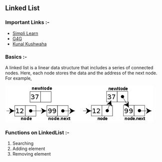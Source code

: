 ## Linked List 

### Important Links :-

- [Simpli Learn](https://www.simplilearn.com/tutorials/data-structure-tutorial/linked-list-in-data-structure)
- [G4G](https://www.geeksforgeeks.org/data-structures/linked-list/)
- [Kunal Kushwaha](https://www.google.com/url?sa=t&rct=j&q=&esrc=s&source=web&cd=&cad=rja&uact=8&ved=2ahUKEwitlc7w9Mb6AhVGCLcAHVMNAcQQwqsBegQIKBAB&url=https%3A%2F%2Fwww.youtube.com%2Fwatch%3Fv%3D58YbpRDc4yw&usg=AOvVaw0j8mE7gfBqst6xXfrekm4H)

### Basics :-

A linked list is a linear data structure that includes a series of connected nodes. Here, each node stores the data and the address of the next node. For example,


![](../../Assets/474px-CPT-LinkedLists-addingnode.svg.png)

### Functions on LinkedList :-

1. Searching 
2. Adding element
3. Removing element